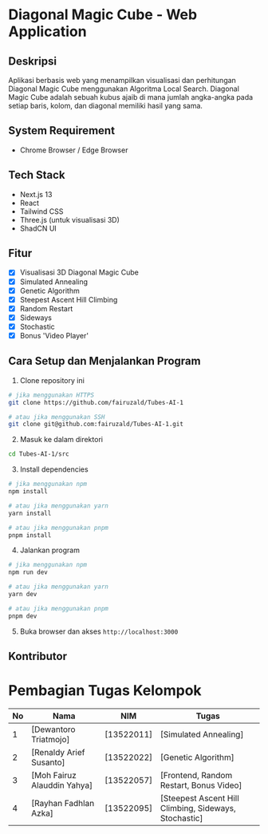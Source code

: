 # Diagonal Magic Cube - Web Application

## Deskripsi

Aplikasi berbasis web yang menampilkan visualisasi dan perhitungan Diagonal Magic Cube menggunakan Algoritma Local Search. Diagonal Magic Cube adalah sebuah kubus ajaib di mana jumlah angka-angka pada setiap baris, kolom, dan diagonal memiliki hasil yang sama.

## System Requirement

- Chrome Browser / Edge Browser

## Tech Stack

- Next.js 13
- React
- Tailwind CSS
- Three.js (untuk visualisasi 3D)
- ShadCN UI

## Fitur

- [x] Visualisasi 3D Diagonal Magic Cube
- [x] Simulated Annealing
- [x] Genetic Algorithm
- [x] Steepest Ascent Hill Climbing
- [x] Random Restart
- [x] Sideways
- [x] Stochastic
- [x] Bonus 'Video Player'

## Cara Setup dan Menjalankan Program

1. Clone repository ini

```bash
# jika menggunakan HTTPS
git clone https://github.com/fairuzald/Tubes-AI-1

# atau jika menggunakan SSH
git clone git@github.com:fairuzald/Tubes-AI-1.git
```

2. Masuk ke dalam direktori

```bash
cd Tubes-AI-1/src
```

3. Install dependencies

```bash
# jika menggunakan npm
npm install

# atau jika menggunakan yarn
yarn install

# atau jika menggunakan pnpm
pnpm install
```

4. Jalankan program

```bash
# jika menggunakan npm
npm run dev

# atau jika menggunakan yarn
yarn dev

# atau jika menggunakan pnpm
pnpm dev
```

5. Buka browser dan akses `http://localhost:3000`

## Kontributor

# Pembagian Tugas Kelompok

| No  | Nama                        | NIM        | Tugas                                                 |
| --- | --------------------------- | ---------- | ----------------------------------------------------- |
| 1   | [Dewantoro Triatmojo]       | [13522011] | [Simulated Annealing]                                 |
| 2   | [Renaldy Arief Susanto]     | [13522022] | [Genetic Algorithm]                                   |
| 3   | [Moh Fairuz Alauddin Yahya] | [13522057] | [Frontend, Random Restart, Bonus Video]               |
| 4   | [Rayhan Fadhlan Azka]       | [13522095] | [Steepest Ascent Hill Climbing, Sideways, Stochastic] |
